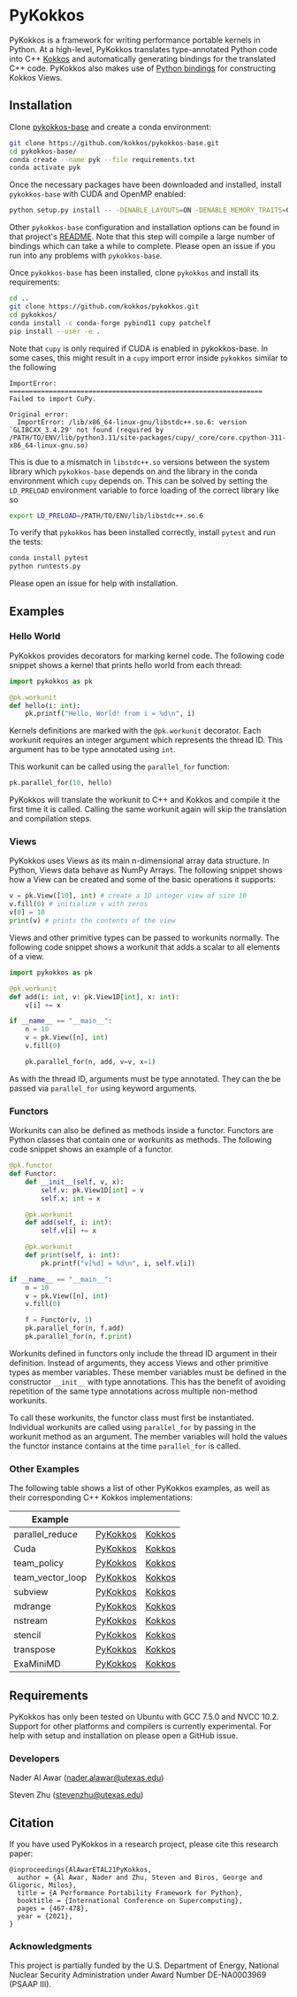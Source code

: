 # PyKokkos

PyKokkos is a framework for writing performance portable kernels in
Python. At a high-level, PyKokkos translates type-annotated Python
code into C++ [Kokkos](https://github.com/kokkos/kokkos/) and
automatically generating bindings for the translated C++ code.
PyKokkos also makes use of [Python
bindings](https://github.com/kokkos/kokkos-python) for constructing
Kokkos Views.

## Installation

Clone [pykokkos-base](https://github.com/kokkos/pykokkos-base) and
create a conda environment:

```bash
git clone https://github.com/kokkos/pykokkos-base.git
cd pykokkos-base/
conda create --name pyk --file requirements.txt
conda activate pyk
```

Once the necessary packages have been downloaded and installed,
install `pykokkos-base` with CUDA and OpenMP enabled:

```bash
python setup.py install -- -DENABLE_LAYOUTS=ON -DENABLE_MEMORY_TRAITS=OFF -DENABLE_VIEW_RANKS=3 -DENABLE_CUDA=ON -DENABLE_THREADS=OFF -DENABLE_OPENMP=ON
```

Other `pykokkos-base` configuration and installation options can be
found in that project's
[README](https://github.com/kokkos/pykokkos-base/blob/main/README.md).
Note that this step will compile a large number of bindings which can
take a while to complete. Please open an issue if you run into any
problems with `pykokkos-base`.

Once `pykokkos-base` has been installed, clone `pykokkos` and install
its requirements:

```bash
cd ..
git clone https://github.com/kokkos/pykokkos.git
cd pykokkos/
conda install -c conda-forge pybind11 cupy patchelf
pip install --user -e .
```

Note that `cupy` is only required if CUDA is enabled in pykokkos-base.
In some cases, this might result in a `cupy` import error inside
`pykokkos` similar to the following

```
ImportError:
================================================================
Failed to import CuPy.

Original error:
  ImportError: /lib/x86_64-linux-gnu/libstdc++.so.6: version `GLIBCXX_3.4.29' not found (required by /PATH/TO/ENV/lib/python3.11/site-packages/cupy/_core/core.cpython-311-x86_64-linux-gnu.so)
```

This is due to a mismatch in `libstdc++.so` versions between the
system library which `pykokkos-base` depends on and the library in the
conda environment which `cupy` depends on. This can be solved by
setting the `LD_PRELOAD` environment variable to force loading of the
correct library like so

```bash
export LD_PRELOAD=/PATH/TO/ENV/lib/libstdc++.so.6
```

To verify that `pykokkos` has been installed correctly, install
`pytest` and run the tests:

```bash
conda install pytest
python runtests.py
```

Please open an issue for help with installation.

## Examples

### Hello World

PyKokkos provides decorators for marking kernel code. The following
code snippet shows a kernel that prints hello world from each thread:

```python
import pykokkos as pk

@pk.workunit
def hello(i: int):
    pk.printf("Hello, World! from i = %d\n", i)
```

Kernels definitions are marked with the `@pk.workunit` decorator. Each
workunit requires an integer argument which represents the thread ID.
This argument has to be type annotated using `int`.

This workunit can be called using the `parallel_for` function:

```python
pk.parallel_for(10, hello)
```

PyKokkos will translate the workunit to C++ and Kokkos and compile it
the first time it is called. Calling the same workunit again will skip
the translation and compilation steps.

### Views

PyKokkos uses Views as its main n-dimensional array data structure. In
Python, Views data behave as NumPy Arrays. The following snippet shows
how a View can be created and some of the basic operations it
supports:

```python
v = pk.View([10], int) # create a 1D integer view of size 10
v.fill(0) # initialize v with zeros
v[0] = 10
print(v) # prints the contents of the view
```

Views and other primitive types can be passed to workunits normally.
The following code snippet shows a workunit that adds a scalar to all
elements of a view.

```python
import pykokkos as pk

@pk.workunit
def add(i: int, v: pk.View1D[int], x: int):
    v[i] += x

if __name__ == "__main__":
    n = 10
    v = pk.View([n], int)
    v.fill(0)

    pk.parallel_for(n, add, v=v, x=1)
```

As with the thread ID, arguments must be type annotated. They can the
be passed via `parallel_for` using keyword arguments.

### Functors

Workunits can also be defined as methods inside a functor. Functors
are Python classes that contain one or workunits as methods. The
following code snippet shows an example of a functor.

```python
@pk.functor
def Functor:
    def __init__(self, v, x):
        self.v: pk.View1D[int] = v
        self.x: int = x

    @pk.workunit
    def add(self, i: int):
        self.v[i] += x

    @pk.workunit
    def print(self, i: int):
        pk.printf("v[%d] = %d\n", i, self.v[i])

if __name__ == "__main__":
    n = 10
    v = pk.View([n], int)
    v.fill(0)

    f = Functor(v, 1)
    pk.parallel_for(n, f.add)
    pk.parallel_for(n, f.print)
```

Workunits defined in functors only include the thread ID argument in
their definition. Instead of arguments, they access Views and other
primitive types as member variables. These member variables must be
defined in the constructor `__init__` with type annotations. This has
the benefit of avoiding repetition of the same type annotations across
multiple non-method workunits.

To call these workunits, the functor class must first be instantiated.
Individual workunits are called using `parallel_for` by passing in the
workunit method as an argument. The member variables will hold the
values the functor instance contains at the time `parallel_for` is
called.

### Other Examples

The following table shows a list of other PyKokkos examples, as well
as their corresponding C++ Kokkos implementations:

| Example  | | |
| -------- | - | - |
| parallel_reduce | [PyKokkos](https://github.com/kokkos/pykokkos/blob/main/examples/kokkos-tutorials/functor/02.py) | [Kokkos](https://github.com/kokkos/kokkos-tutorials/blob/main/Exercises/02/Solution/exercise_2_solution.cpp) |
| Cuda | [PyKokkos](https://github.com/kokkos/pykokkos/blob/main/examples/kokkos-tutorials/functor/04.py) | [Kokkos](https://github.com/kokkos/kokkos-tutorials/blob/main/Exercises/04/Solution/exercise_4_solution.cpp) |
| team_policy | [PyKokkos](https://github.com/kokkos/pykokkos/blob/main/examples/kokkos-tutorials/functor/team_policy.py) | [Kokkos](https://github.com/kokkos/kokkos-tutorials/blob/main/Exercises/team_policy/Solution/team_policy_solution.cpp) |
| team_vector_loop | [PyKokkos](https://github.com/kokkos/pykokkos/blob/main/examples/kokkos-tutorials/functor/team_vector_loop.py) | [Kokkos](https://github.com/kokkos/kokkos-tutorials/blob/main/Exercises/team_vector_loop/Solution/team_vector_loop_solution.cpp) |
| subview | [PyKokkos](https://github.com/kokkos/pykokkos/blob/main/examples/kokkos-tutorials/functor/subview.py) | [Kokkos](https://github.com/kokkos/kokkos-tutorials/blob/main/Exercises/subview/Solution/exercise_subview_solution.cpp) |
| mdrange | [PyKokkos](https://github.com/kokkos/pykokkos/blob/main/examples/kokkos-tutorials/workload/mdrange.py) | [Kokkos](https://github.com/kokkos/kokkos-tutorials/blob/main/Exercises/mdrange/Solution/exercise_mdrange_solution.cpp) |
| nstream | [PyKokkos](https://github.com/kokkos/pykokkos/blob/main/examples/ParRes/workload/nstream.py) | [Kokkos](https://github.com/ParRes/Kernels/blob/default/Cxx11/nstream-kokkos.cc) |
| stencil | [PyKokkos](https://github.com/kokkos/pykokkos/blob/main/examples/ParRes/workload/stencil.py) | [Kokkos](https://github.com/ParRes/Kernels/blob/default/Cxx11/stencil-kokkos.cc) |
| transpose | [PyKokkos](https://github.com/kokkos/pykokkos/blob/main/examples/ParRes/workload/transpose.py) | [Kokkos](https://github.com/ParRes/Kernels/blob/default/Cxx11/transpose-kokkos.cc) |
| ExaMiniMD | [PyKokkos](https://github.com/kokkos/pykokkos/tree/main/examples/ExaMiniMD) | [Kokkos](https://github.com/ECP-copa/ExaMiniMD) |

## Requirements

PyKokkos has only been tested on Ubuntu with GCC 7.5.0 and NVCC 10.2.
Support for other platforms and compilers is currently experimental.
For help with setup and installation on please open a GitHub issue.

### Developers

Nader Al Awar (nader.alawar@utexas.edu)

Steven Zhu (stevenzhu@utexas.edu)

## Citation

If you have used PyKokkos in a research project, please cite this
research paper:
```
@inproceedings{AlAwarETAL21PyKokkos,
  author = {Al Awar, Nader and Zhu, Steven and Biros, George and Gligoric, Milos},
  title = {A Performance Portability Framework for Python},
  booktitle = {International Conference on Supercomputing},
  pages = {467-478},
  year = {2021},
}
```

### Acknowledgments

This project is partially funded by the U.S. Department of Energy,
National Nuclear Security Administration under Award Number
DE-NA0003969 (PSAAP III).
